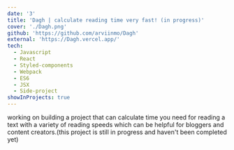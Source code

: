 ```yaml
---
date: '3'
title: 'Dagh | calculate reading time very fast! (in progress)'
cover: './Dagh.png'
github: 'https://github.com/arviinmo/Dagh'
external: 'https://Dagh.vercel.app/'
tech:
  - Javascript
  - React
  - Styled-components
  - Webpack
  - ES6
  - JSX
  - Side-project
showInProjects: true
---
```


working on building a project that can calculate time you need for reading a text with a variety of reading speeds which can be helpful for bloggers and content creators.(this project is still in progress and haven't been completed yet)
